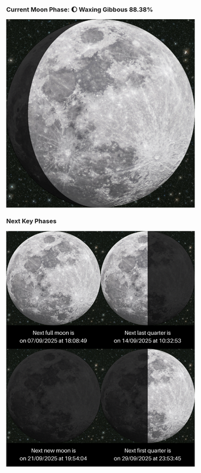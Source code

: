 ### Current Moon Phase: 🌔 Waxing Gibbous 88.38%
![Moon Phase](moonphase.png)
### Next Key Phases
![Gallery](gallery.png)